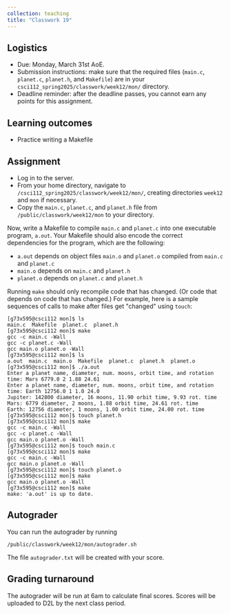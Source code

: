 ```yaml
---
collection: teaching
title: "Classwork 19"
---
```


## Logistics
* Due: Monday, March 31st AoE.
* Submission instructions: make sure that the required files (`main.c`, `planet.c`, `planet.h`, and `Makefile`) are in your
	`csci112_spring2025/classwork/week12/mon/` directory.
* Deadline reminder: after the deadline passes, you cannot earn any points for
	this assignment.

## Learning outcomes
* Practice writing a Makefile

## Assignment

* Log in to the server.
* From your home directory, navigate to `/csci112_spring2025/classwork/week12/mon/`, creating directories `week12`
and `mon` if necessary.
* Copy the `main.c`, `planet.c`, and `planet.h` file from `/public/classwork/week12/mon` to your directory.

Now, write a Makefile to compile `main.c` and `planet.c` into one executable
program, `a.out`. Your Makefile should also encode the correct dependencies for
the program, which are the following:

* `a.out` depends on object files `main.o` and `planet.o` compiled from `main.c` and `planet.c`
* `main.o` depends on `main.c` and `planet.h`
* `planet.o` depends on `planet.c` and `planet.h`

Running `make` should only recompile code that has changed. (Or code that
depends on code that has changed.) For example, here is a sample sequences of
calls to make after files get "changed" using `touch`:

```
[g73x595@csci112 mon]$ ls
main.c  Makefile  planet.c  planet.h
[g73x595@csci112 mon]$ make
gcc -c main.c -Wall
gcc -c planet.c -Wall
gcc main.o planet.o -Wall
[g73x595@csci112 mon]$ ls
a.out  main.c  main.o  Makefile  planet.c  planet.h  planet.o
[g73x595@csci112 mon]$ ./a.out
Enter a planet name, diameter, num. moons, orbit time, and rotation time: Mars 6779.0 2 1.88 24.61
Enter a planet name, diameter, num. moons, orbit time, and rotation time: Earth 12756.0 1 1.0 24.0
Jupiter: 142800 diameter, 16 moons, 11.90 orbit time, 9.93 rot. time
Mars: 6779 diameter, 2 moons, 1.88 orbit time, 24.61 rot. time
Earth: 12756 diameter, 1 moons, 1.00 orbit time, 24.00 rot. time
[g73x595@csci112 mon]$ touch planet.h
[g73x595@csci112 mon]$ make
gcc -c main.c -Wall
gcc -c planet.c -Wall
gcc main.o planet.o -Wall
[g73x595@csci112 mon]$ touch main.c
[g73x595@csci112 mon]$ make
gcc -c main.c -Wall
gcc main.o planet.o -Wall
[g73x595@csci112 mon]$ touch planet.o
[g73x595@csci112 mon]$ make
gcc main.o planet.o -Wall
[g73x595@csci112 mon]$ make
make: 'a.out' is up to date.
```

## Autograder

You can run the autograder by running

```
/public/classwork/week12/mon/autograder.sh
```

The file `autograder.txt` will be created with your score.


## Grading turnaround

The autograder will be run at 6am to calculate final scores. Scores will be
uploaded to D2L by the next class period.
